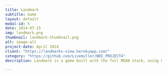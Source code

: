 ```yaml
---
title: Landmark
subtitle: Game
layout: default
modal-id: 5
date: 2014-07-15
img: landmark.png
thumbnail: landmark-thumbnail.png
alt: image-alt
project-date: April 2014
client: "https://landmarks-view.herokuapp.com/"
category: "https://github.com/Lisemuller/WDI_PROJECT4"
description: Landmark is a game built with the full MEAN stack, using Google Street View Image API and the Autocomplete functionality of the Google Places API. The player is confronted to a random street view somewhere in the world and has to find in which country he is situated to get one point and continue the game. He has one minute and a half to guess as many location as he can and try to beat the best score of the other users. 

---
```


